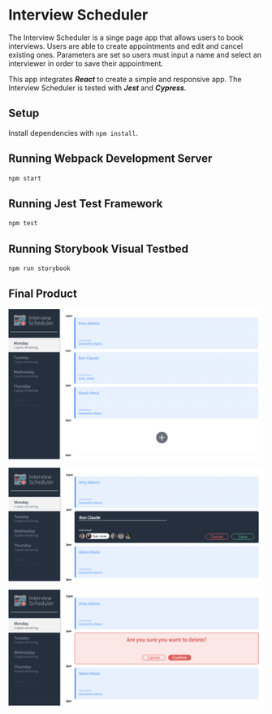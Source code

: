 # Interview Scheduler

The Interview Scheduler is a singe page app that allows users to book interviews. Users are able to create appointments and edit and cancel existing ones. Parameters are set so users must input a name and select an interviewer in order to save their appointment.

This app integrates ***React*** to create a simple and responsive app. The Interview Scheduler is tested with ***Jest*** and ***Cypress***.  

## Setup

Install dependencies with `npm install`.

## Running Webpack Development Server

```sh
npm start
```

## Running Jest Test Framework

```sh
npm test
```

## Running Storybook Visual Testbed

```sh
npm run storybook
```

## Final Product
![View of all the appointments for the day](https://github.com/cndha/scheduler/blob/master/docs/appointments.png?raw=true)

![Edit for current existing appointments](https://github.com/cndha/scheduler/blob/master/docs/appointment-edit.png?raw=true)

![Confirmation for appointment cancellation](https://github.com/cndha/scheduler/blob/master/docs/appointment-cancellation.png?raw=true)
